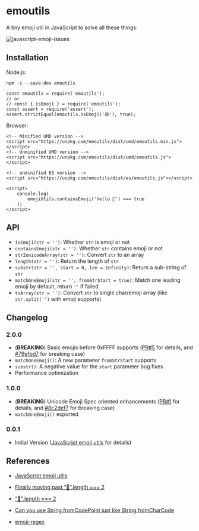 # emoutils

A tiny emoji util in JavaScript to solve all these things:

![javascript-emoji-issues](http://www.ayqy.net/cms/wordpress/wp-content/uploads/2018/09/javascript-emoji-issues.png)

##  Installation

Node.js:

    npm -i --save-dev emoutils

    const emoutils = require('emoutils');
    // or
    // const { isEmoji } = require('emoutils');
    const assert = require('assert');
    assert.strictEqual(emoutils.isEmoji('😄'), true);

Browser:

    <!-- Minified UMD version -->
    <script src="https://unpkg.com/emoutils/dist/umd/emoutils.min.js"></script>
    <!-- Unminified UMD version -->
    <script src="https://unpkg.com/emoutils/dist/umd/emoutils.js"></script>

    <!-- unminified ES version -->
    <script src="https://unpkg.com/emoutils/dist/es/emoutils.js"></script>

    <script>
        console.log(
            emojiUtils.containsEmoji('hello 👋') === true
        );
    </script>

## API

- `isEmoji(str = '')`: Whether `str` is emoji or not
- `containsEmoji(str = '')`: Whether `str` contains emoji or not
- `str2unicodeArray(str = '')`: Convert `str` to an array
- `length(str = '')`: Return the length of `str`
- `substr(str = '', start = 0, len = Infinity)`: Return a sub-string of `str`
- `matchOneEmoji(str = '', fromStrStart = true)`: Match one leading emoji by default, return `''` if failed
- `toArray(str = '')`: Convert `str` to single char/emoji array (like `str.split('')` with emoji supports)

## Changelog

### 2.0.0

- (**BREAKING**) Basic emojis before 0xFFFF supports ([PR#5](https://github.com/ayqy/emoji-utils/pull/5) for details, and [#79efbd7](https://github.com/ayqy/emoji-utils/commit/79efbd7febace47bebccc41430350809957fff53) for breaking case)
- `matchOneEmoji()`: A new parameter `fromStrStart` supports
- `substr()`: A negative value for the `start` parameter bug fixes
- Performance optimization

### 1.0.0

- (**BREAKING**) Unicode Emoji Spec oriented enhancements ([PR#1](https://github.com/ayqy/emoji-utils/pull/1) for details, and [#8c2def7](https://github.com/ayqy/emoji-utils/commit/8c2def7b732f418cd1214a42bd9ff32458fd8f5a) for breaking case)
- `matchOneEmoji()` exported

### 0.0.1

- Initial Version ([JavaScript emoji utils](http://www.ayqy.net/blog/javascript-emoji-utils/) for details)

##  References

-  [JavaScript emoji utils](http://www.ayqy.net/blog/javascript-emoji-utils/)

-  [Finally moving past “💩”.length === 2](https://medium.com/@jtenclay/finally-moving-past-length-2-86054156b180)

-  ["💩".length === 2](https://blog.jonnew.com/posts/poo-dot-length-equals-two)

-  [Can you use String.fromCodePoint just like String.fromCharCode](https://stackoverflow.com/questions/34680898/can-you-use-string-fromcodepoint-just-like-string-fromcharcode)

-  [emoji-regex](https://www.npmjs.com/package/emoji-regex)
